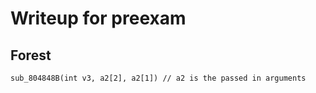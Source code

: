 # Writeup for preexam
## Forest
```
sub_804848B(int v3, a2[2], a2[1]) // a2 is the passed in arguments
```
